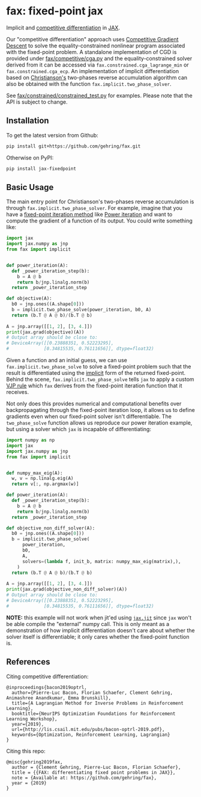 # fax: fixed-point jax 

Implicit and [competitive differentiation](https://optrl2019.github.io/assets/accepted_papers/70.pdf) in [JAX](https://github.com/google/jax).

Our "competitive differentiation" approach uses [Competitive Gradient Descent](https://arxiv.org/abs/1905.12103) to solve the equality-constrained nonlinear program associated with the fixed-point problem. A standalone implementation of CGD is provided under [fax/competitive/cga.py](fax/competitive/cga.py) and the equality-constrained solver derived from it can be accessed via `fax.constrained.cga_lagrange_min` or `fax.constrained.cga_ecp`. An implementation of implicit differentiation based on [Christianson's](https://doi.org/10.1080/10556789408805572) two-phases reverse accumulation algorithm can also be obtained with the function `fax.implicit.two_phase_solver`.

See [fax/constrained/constrained_test.py](fax/constrained/constrained_test.py) for examples. Please note that the API is subject to change.

## Installation


To get the latest version from Github: 
```sh
pip install git+https://github.com/gehring/fax.git
```

Otherwise on PyPI:
```sh
pip install jax-fixedpoint
```
## Basic Usage
The main entry point for Christianson's two-phases reverse accumulation is through `fax.implicit.two_phase_solver`. For example, imagine that you have a [fixed-point iteration method](https://en.wikipedia.org/wiki/Fixed-point_iteration) like [Power iteration](https://en.wikipedia.org/wiki/Power_iteration) and want to compute the gradient of a function of its output. You could write something like: 
```python
import jax
import jax.numpy as jnp
from fax import implicit


def power_iteration(A):
  def _power_iteration_step(b):
    b = A @ b
    return b/jnp.linalg.norm(b)
  return _power_iteration_step

def objective(A):
  b0 = jnp.ones((A.shape[0]))
  b = implicit.two_phase_solve(power_iteration, b0, A)
  return (b.T @ A @ b)/(b.T @ b)
  
A = jnp.array([[1, 2], [3, 4.]])
print(jax.grad(objective)(A))
# Output array should be close to:
# DeviceArray([[0.23888351, 0.52223295],
#             [0.34815535, 0.76111656]], dtype=float32)
```
Given a function and an initial guess, we can use `fax.implicit.two_phase_solve` to solve a fixed-point problem such that the result is differentiated using the [implicit](https://en.wikipedia.org/wiki/Implicit_function) form of the returned fixed-point. Behind the scene, `fax.implicit.two_phase_solve` tells `jax` to apply a custom [VJP rule](https://jax.readthedocs.io/en/latest/jax.html#jax.vjp) which `fax` derives from the fixed-point iteration function that it receives.

Not only does this provides numerical and computational benefits over backpropagating through the fixed-point iteration loop, it allows us to define gradients even when our fixed-point solver isn't differentiable. The `two_phase_solve` function allows us reproduce our power iteration example, but using a solver which `jax` is incapable of differentiating:

```python
import numpy as np
import jax
import jax.numpy as jnp
from fax import implicit


def numpy_max_eig(A):
  w, v = np.linalg.eig(A)
  return v[:, np.argmax(w)]

def power_iteration(A):
  def _power_iteration_step(b):
    b = A @ b
    return b/jnp.linalg.norm(b)
  return _power_iteration_step

def objective_non_diff_solver(A):
  b0 = jnp.ones((A.shape[0]))
  b = implicit.two_phase_solve(
      power_iteration,
      b0,
      A,
      solvers=(lambda f, init_b, matrix: numpy_max_eig(matrix),),
    )
  return (b.T @ A @ b)/(b.T @ b)
  
A = jnp.array([[1, 2], [3, 4.]])
print(jax.grad(objective_non_diff_solver)(A))
# Output array should be close to:
# DeviceArray([[0.23888351, 0.52223295],
#             [0.34815535, 0.76111656]], dtype=float32)
```

**NOTE:** this example will not work when jit'ed using [`jax.jit`](https://jax.readthedocs.io/en/latest/jax.html#jax.jit) since `jax` won't be able compile the "external" numpy call. This is only meant as a demonstration of how implicit differentiation doesn't care about whether the solver itself is differentiable; it only cares whether the fixed-point function is.

## References

Citing competitive differentiation:

```
@inproceedings{bacon2019optrl,
  author={Pierre-Luc Bacon, Florian Schaefer, Clement Gehring, Animashree Anandkumar, Emma Brunskill},
  title={A Lagrangian Method for Inverse Problems in Reinforcement Learning},
  booktitle={NeurIPS Optimization Foundations for Reinforcement Learning Workshop},
  year={2019},
  url={http://lis.csail.mit.edu/pubs/bacon-optrl-2019.pdf},
  keywords={Optimization, Reinforcement Learning, Lagrangian}
}
```

Citing this repo:

```
@misc{gehring2019fax,
  author = {Clement Gehring, Pierre-Luc Bacon, Florian Schaefer},
  title = {{FAX: differentiating fixed point problems in JAX}},
  note = {Available at: https://github.com/gehring/fax},
  year = {2019}
}
```
